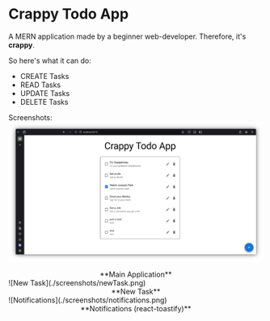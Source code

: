 # Crappy Todo App

A MERN application made by a beginner web-developer. Therefore, it's **crappy**.

So here's what it can do:
 - CREATE Tasks
 - READ Tasks
 - UPDATE Tasks
 - DELETE Tasks

Screenshots:
![Main Application](./screenshots/home.png)
<center>**Main Application**</center>
![New Task](./screenshots/newTask.png)
<center>**New Task** </center>
![Notifications](./screenshots/notifications.png)
<center>**Notifications (react-toastify)** </center>